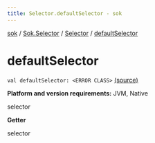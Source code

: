 ```yaml
---
title: Selector.defaultSelector - sok
---
```


[sok](../../index.html) / [Sok.Selector](../index.html) / [Selector](index.html) / [defaultSelector](./default-selector.html)

# defaultSelector

`val defaultSelector: <ERROR CLASS>` [(source)](https://github.com/SeekDaSky/Sok/tree/master/jvm/sok-jvm/src/Sok/Selector/Selector.kt#L63)

**Platform and version requirements:** JVM, Native

selector

**Getter**

selector

